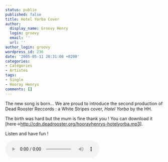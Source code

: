```yaml
---
status: publie
published: false
title: Hotel Yorba Cover
author:
  display_name: Groovy Henry
  login: groovy
  email: ''
  url: ''
author_login: groovy
wordpress_id: 236
date: '2005-05-11 20:31:00 +0200'
categories:
- Catégories
- Artistes
tags:
- Single
- Hooray Henrys
comments: []
---
```

The new song is born... We are proud to introduce the second production of Dead Rooster Reccords : a White Stripes cover, *Hotel Yorba* by the HH.

The birth was hard but the mum is fine thank you !
You can download it [here->http://cdn.deadrooster.org/hoorayhenrys-hotelyorba.mp3].

Listen and have fun !

<audio controls="controls">
  <source src="http://cdn.deadrooster.org/hoorayhenrys-hotelyorba.mp3" type="audio/mp3" />
  Your browser does not support the audio tag.
</audio>
